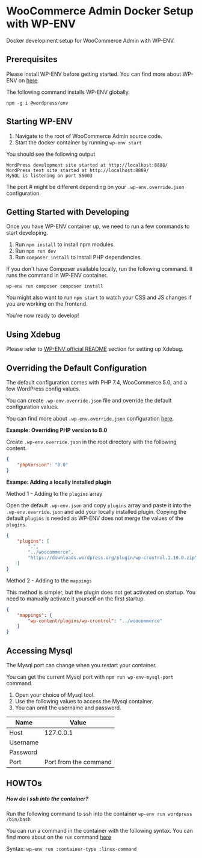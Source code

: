 # WooCommerce Admin Docker Setup with WP-ENV

Docker development setup for WooCommerce Admin with WP-ENV.

## Prerequisites

Please install WP-ENV before getting started. You can find more about WP-ENV on [here](https://github.com/WordPress/gutenberg/tree/master/packages/env).

The following command installs WP-ENV globally.

`npm -g i @wordpress/env`


## Starting WP-ENV

1. Navigate to the root of WooCommerce Admin source code.
2. Start the docker container by running `wp-env start`

You should see the following output

```
WordPress development site started at http://localhost:8888/
WordPress test site started at http://localhost:8889/
MySQL is listening on port 55003
```

The port # might be different depending on your `.wp-env.override.json` configuration.

## Getting Started with Developing

Once you have WP-ENV container up, we need to run a few commands to start developing.

1. Run `npm install` to install npm modules.
2. Run `npm run dev`
3. Run `composer install` to install PHP dependencies.

If you don't have Composer available locally, run the following command. It runs the command in WP-ENV container.

`wp-env run composer composer install`


You might also want to run `npm start` to watch your CSS and JS changes if you are working on the frontend.

You're now ready to develop!

## Using Xdebug

Please refer to [WP-ENV official README](https://github.com/WordPress/gutenberg/tree/master/packages/env#using-xdebug) section for setting up Xdebug.

## Overriding the Default Configuration

The default configuration comes with PHP 7.4, WooCommerce 5.0, and a few WordPress config values.

You can create `.wp-env.override.json` file and override the default configuration values.

You can find more about `.wp-env.override.json` configuration [here](https://github.com/WordPress/gutenberg/tree/master/packages/env#wp-envoverridejson).

**Example: Overriding PHP version to 8.0**

Create `.wp-env.override.json` in the root directory with the following content.


```json
{
	"phpVersion": "8.0"
}
```

**Exampe: Adding a locally installed plugin**

Method 1 - Adding to the `plugins` array

Open the default `.wp-env.json` and copy `plugins` array and paste it into the `.wp-env.override.json` and add your locally installed plugin. Copying the default `plugins` is needed as WP-ENV does not merge the values of the `plugins`.

```json
{
	"plugins": [
        ".",
        "../woocommerce",
        "https://downloads.wordpress.org/plugin/wp-crontrol.1.10.0.zip"
    ]
}

```

Method 2 - Adding to the `mappings`

This method is simpler, but the plugin does not get activated on startup. You need to manually activate it yourself on the first startup.

```json
{
	"mappings": {
    	"wp-content/plugins/wp-crontrol": "../woocommerce"
    }
}
```

## Accessing Mysql

The Mysql port can change when you restart your container.

You can get the current Mysql port with `npm run wp-env-mysql-port` command.

1. Open your choice of Mysql tool.
2. Use the following values to access the Mysql container.
3. You can omit the username and password.

| Name | Value |
|--------|-----|
|  Host  | 127.0.0.1 |
| Username |  |
| Password |  |
| Port | Port from the command |

## HOWTOs

##### How do I ssh into the container?

Run the following command to ssh into the container
`wp-env run wordpress /bin/bash`

You can run a command in the container with the following syntax. You can find more about on the `run` command [here](https://github.com/WordPress/gutenberg/tree/master/packages/env#wp-env-run-container-command)

Syntax:
`wp-env run :container-type :linux-command`



